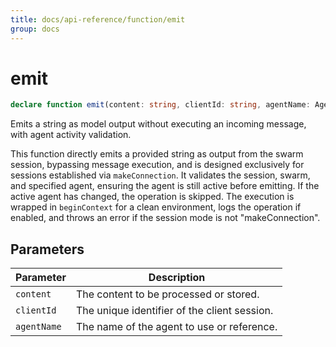 ```yaml
---
title: docs/api-reference/function/emit
group: docs
---
```


# emit

```ts
declare function emit(content: string, clientId: string, agentName: AgentName): Promise<void>;
```

Emits a string as model output without executing an incoming message, with agent activity validation.

This function directly emits a provided string as output from the swarm session, bypassing message execution, and is designed exclusively
for sessions established via `makeConnection`. It validates the session, swarm, and specified agent, ensuring the agent is still active
before emitting. If the active agent has changed, the operation is skipped. The execution is wrapped in `beginContext` for a clean environment,
logs the operation if enabled, and throws an error if the session mode is not "makeConnection".

## Parameters

| Parameter | Description |
|-----------|-------------|
| `content` | The content to be processed or stored. |
| `clientId` | The unique identifier of the client session. |
| `agentName` | The name of the agent to use or reference. |
